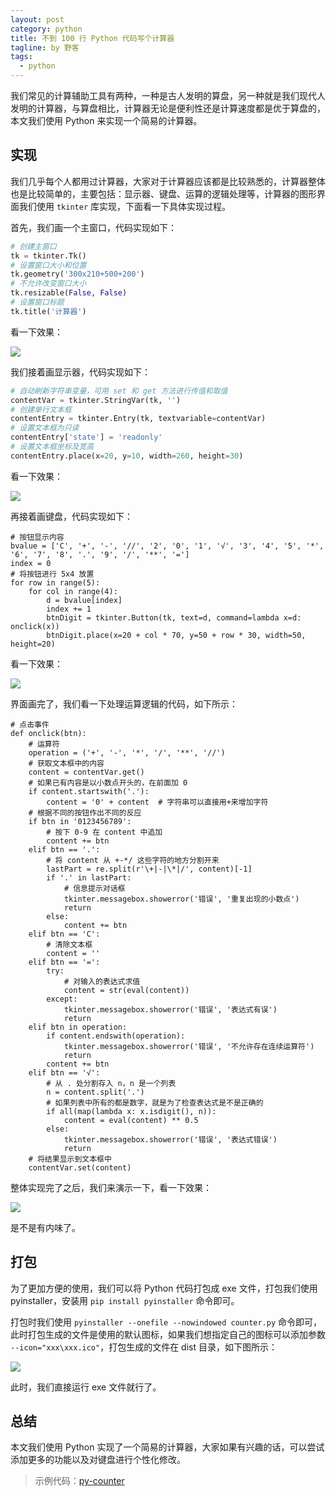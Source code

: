 ```yaml
---
layout: post
category: python
title: 不到 100 行 Python 代码写个计算器
tagline: by 野客
tags:
  - python
---
```


我们常见的计算辅助工具有两种，一种是古人发明的算盘，另一种就是我们现代人发明的计算器，与算盘相比，计算器无论是便利性还是计算速度都是优于算盘的，本文我们使用 Python 来实现一个简易的计算器。

## 实现

我们几乎每个人都用过计算器，大家对于计算器应该都是比较熟悉的，计算器整体也是比较简单的，主要包括：显示器、键盘、运算的逻辑处理等，计算器的图形界面我们使用 `tkinter` 库实现，下面看一下具体实现过程。

首先，我们画一个主窗口，代码实现如下：

```python
# 创建主窗口
tk = tkinter.Tk()
# 设置窗口大小和位置
tk.geometry('300x210+500+200')
# 不允许改变窗口大小
tk.resizable(False, False)
# 设置窗口标题
tk.title('计算器')
```

看一下效果：

![](http://www.justdopython.com/assets/images/2020/06/counter/1.PNG)

我们接着画显示器，代码实现如下：

```python
# 自动刷新字符串变量，可用 set 和 get 方法进行传值和取值
contentVar = tkinter.StringVar(tk, '')
# 创建单行文本框
contentEntry = tkinter.Entry(tk, textvariable=contentVar)
# 设置文本框为只读
contentEntry['state'] = 'readonly'
# 设置文本框坐标及宽高
contentEntry.place(x=20, y=10, width=260, height=30)
```

看一下效果：

![](http://www.justdopython.com/assets/images/2020/06/counter/2.PNG)

再接着画键盘，代码实现如下：

```
# 按钮显示内容
bvalue = ['C', '+', '-', '//', '2', '0', '1', '√', '3', '4', '5', '*', '6', '7', '8', '.', '9', '/', '**', '=']
index = 0
# 将按钮进行 5x4 放置
for row in range(5):
    for col in range(4):
        d = bvalue[index]
        index += 1
        btnDigit = tkinter.Button(tk, text=d, command=lambda x=d: onclick(x))
        btnDigit.place(x=20 + col * 70, y=50 + row * 30, width=50, height=20)
```

看一下效果：

![](http://www.justdopython.com/assets/images/2020/06/counter/3.PNG)

界面画完了，我们看一下处理运算逻辑的代码，如下所示：

```
# 点击事件
def onclick(btn):
    # 运算符
    operation = ('+', '-', '*', '/', '**', '//')
    # 获取文本框中的内容
    content = contentVar.get()
    # 如果已有内容是以小数点开头的，在前面加 0
    if content.startswith('.'):
        content = '0' + content  # 字符串可以直接用+来增加字符
    # 根据不同的按钮作出不同的反应
    if btn in '0123456789':
        # 按下 0-9 在 content 中追加
        content += btn
    elif btn == '.':
        # 将 content 从 +-*/ 这些字符的地方分割开来
        lastPart = re.split(r'\+|-|\*|/', content)[-1]
        if '.' in lastPart:
            # 信息提示对话框
            tkinter.messagebox.showerror('错误', '重复出现的小数点')
            return
        else:
            content += btn
    elif btn == 'C':
        # 清除文本框
        content = ''
    elif btn == '=':
        try:
            # 对输入的表达式求值
            content = str(eval(content))
        except:
            tkinter.messagebox.showerror('错误', '表达式有误')
            return
    elif btn in operation:
        if content.endswith(operation):
            tkinter.messagebox.showerror('错误', '不允许存在连续运算符')
            return
        content += btn
    elif btn == '√':
        # 从 . 处分割存入 n，n 是一个列表
        n = content.split('.')
        # 如果列表中所有的都是数字，就是为了检查表达式是不是正确的
        if all(map(lambda x: x.isdigit(), n)):
            content = eval(content) ** 0.5
        else:
            tkinter.messagebox.showerror('错误', '表达式错误')
            return
    # 将结果显示到文本框中
    contentVar.set(content)
```

整体实现完了之后，我们来演示一下，看一下效果：

![](http://www.justdopython.com/assets/images/2020/06/counter/4.gif)

是不是有内味了。

## 打包

为了更加方便的使用，我们可以将 Python 代码打包成 exe 文件，打包我们使用 pyinstaller，安装用 `pip install pyinstaller` 命令即可。

打包时我们使用 `pyinstaller --onefile --nowindowed counter.py` 命令即可，此时打包生成的文件是使用的默认图标，如果我们想指定自己的图标可以添加参数 `--icon="xxx\xxx.ico"`，打包生成的文件在 dist 目录，如下图所示：

![](http://www.justdopython.com/assets/images/2020/06/counter/5.PNG)

此时，我们直接运行 exe 文件就行了。

## 总结

本文我们使用 Python 实现了一个简易的计算器，大家如果有兴趣的话，可以尝试添加更多的功能以及对键盘进行个性化修改。

> 示例代码：[py-counter](https://github.com/JustDoPython/python-examples/tree/master/yeke/py-counter)

